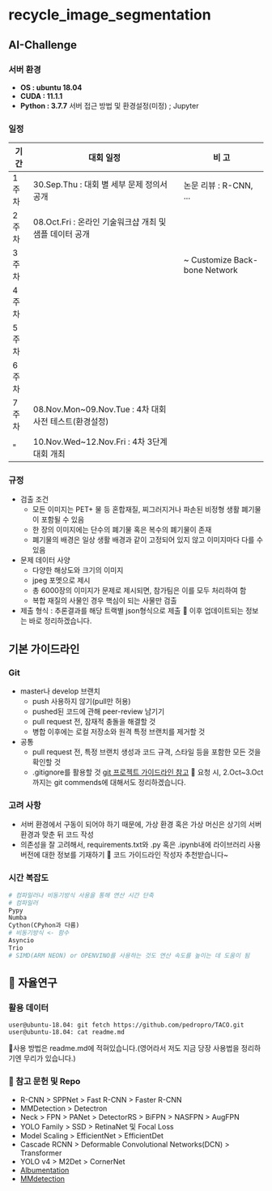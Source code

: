 # recycle_image_segmentation

## AI-Challenge
### 서버 환경
* **OS : ubuntu 18.04**
* **CUDA : 11.1.1**
* **Python : 3.7.7**
서버 접근 방법 및 환경설정(미정) ; Jupyter

### 일정
| 기간 | 대회 일정 | 비 고 |
|---------|---------|-|
| 1주차 |30.Sep.Thu : 대회 별 세부 문제 정의서 공개 | 논문 리뷰 : R-CNN, ... |
| 2주차 |08.Oct.Fri : 온라인 기술워크샵 개최 및 샘플 데이터 공개 | |
| 3주차 | | ~ Customize Back-bone Network |
| 4주차 | | |
| 5주차 | | |
| 6주차 | | |
| 7주차 |08.Nov.Mon~09.Nov.Tue : 4차 대회 사전 테스트(환경설정) | |
| " |10.Nov.Wed~12.Nov.Fri : 4차 3단계 대회 개최 | |

### 규정
* 검출 조건
  * 모든 이미지는 PET+ 물 등 혼합재질, 찌그러지거나 파손된 비정형 생활 폐기물이 포함될 수 있음
  * 한 장의 이미지에는 단수의 폐기물 혹은 복수의 폐기물이 존재
  * 폐기물의 배경은 일상 생활 배경과 같이 고정되어 있지 않고 이미지마다 다를 수 있음
* 문제 데이터 사양
  * 다양한 해상도와 크기의 이미지
  * jpeg 포멧으로 제시
  * 총 6000장의 이미지가 문제로 제시되면, 참가팀은 이를 모두 처리하여 함
  * 복합 재질의 사물인 경우 핵심이 되는 사물만 검출
* 제출 형식 : 추론결과를 해당 트랙별 json형식으로 제출
📝 이후 업데이트되는 정보는 바로 정리하겠습니다.

## 기본 가이드라인
### Git
* master나 develop 브랜치
  * push 사용하지 않기(pull만 허용)
  * pushed된 코드에 관해 peer-review 남기기
  * pull request 전, 잠재적 충돌을 해결할 것
  * 병합 이후에는 로컬 저장소와 원격 특정 브랜치를 제거할 것
* 공통
  * pull request 전, 특정 브랜치 생성과 코드 규격, 스타일 등을 포함한 모든 것을 확인할 것
  * .gitignore를 활용할 것
[git 프로젝트 가이드라인 참고](https://github.com/elsewhencode/project-guidelines)
📝 요청 시, 2.Oct~3.Oct까지는 git commends에 대해서도 정리하겠습니다.

### 고려 사항
* 서버 환경에서 구동이 되어야 하기 때문에, 가상 환경 혹은 가상 머신은 상기의 서버 환경과 맞춘 뒤 코드 작성
* 의존성을 잘 고려해서, requirements.txt와 .py 혹은 .ipynb내에 라이브러리 사용 버전에 대한 정보를 기재하기
📝 코드 가이드라인 작성자 추천받습니다~

### 시간 복잡도
```python
# 컴파일러나 비동기방식 사용을 통해 연산 시간 단축
# 컴파일러
Pypy
Numba
Cython(CPyhon과 다름)
# 비동기방식 <- 함수
Asyncio
Trio
# SIMD(ARM NEON) or OPENVINO를 사용하는 것도 연산 속도를 높이는 데 도움이 됨
```

## 🥼 자율연구
### 활용 데이터
```console
user@ubuntu-18.04: git fetch https://github.com/pedropro/TACO.git
user@ubuntu-18.04: cat readme.md
```
📝사용 방법은 readme.md에 적혀있습니다.(영어라서 저도 지금 당장 사용법을 정리하기엔 무리가 있습니다.)

### 🚅 참고 문헌 및 Repo
* R-CNN > SPPNet > Fast R-CNN > Faster R-CNN
* MMDetection > Detectron
* Neck > FPN > PANet > DetectorRS > BiFPN > NASFPN > AugFPN
* YOLO Family > SSD > RetinaNet 및 Focal Loss
* Model Scaling > EfficientNet > EfficientDet
* Cascade RCNN > Deformable Convolutional Networks(DCN) > Transformer
* YOLO v4 > M2Det > CornerNet
* [Albumentation](https://github.com/albumentations-team/albumentations)
* [MMdetection](https://github.com/open-mmlab/mmdetection)
